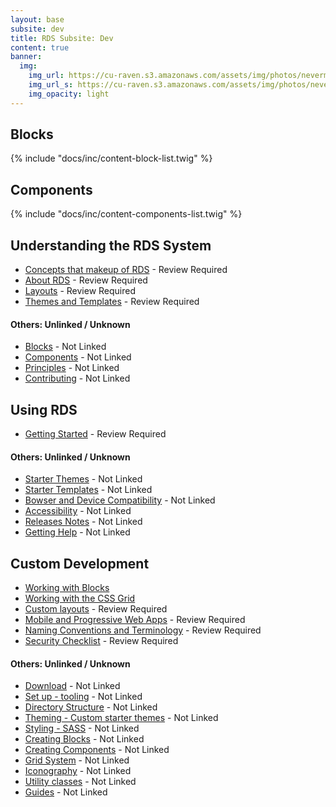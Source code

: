 ```yaml
---
layout: base
subsite: dev
title: RDS Subsite: Dev
content: true
banner:
  img:
    img_url: https://cu-raven.s3.amazonaws.com/assets/img/photos/nevermore.jpg
    img_url_s: https://cu-raven.s3.amazonaws.com/assets/img/photos/nevermore-s.jpg
    img_opacity: light
---
```


## Blocks

{% include "docs/inc/content-block-list.twig" %}

## Components

{% include "docs/inc/content-components-list.twig" %}

## Understanding the RDS System

- [Concepts that makeup of RDS](understanding-rds/concepts-makeup) - Review Required
- [About RDS](understanding-rds/about-rds) - Review Required
- [Layouts](understanding-rds/layouts/) - Review Required
- [Themes and Templates](understanding-rds/themes-templates/) - Review Required

#### Others: Unlinked / Unknown

- [Blocks](#) - Not Linked
- [Components](#) - Not Linked
- [Principles](#) - Not Linked
- [Contributing](#) - Not Linked

## Using RDS

- [Getting Started](using-rds/getting-started/) - Review Required

#### Others: Unlinked / Unknown

- [Starter Themes](using-rds/#) - Not Linked
- [Starter Templates](using-rds/#) - Not Linked
- [Bowser and Device Compatibility](using-rds/#) - Not Linked
- [Accessibility](using-rds/accessibility/) - Not Linked
- [Releases Notes](using-rds/#) - Not Linked
- [Getting Help](using-rds/#) - Not Linked

## Custom Development

- [Working with Blocks](custom-development/blocks)
- [Working with the CSS Grid](custom-development/grid)
- [Custom layouts](custom-development/layouts/) - Review Required
- [Mobile and Progressive Web Apps](custom-development/mobile/) - Review Required
- [Naming Conventions and Terminology](custom-development/naming/) - Review Required
- [Security Checklist](custom-development/security/) - Review Required


#### Others: Unlinked / Unknown

- [Download](custom-development/#) - Not Linked
- [Set up - tooling](custom-development/#) - Not Linked
- [Directory Structure](custom-development/#) - Not Linked
- [Theming - Custom starter themes](custom-development/#) - Not Linked
- [Styling - SASS](custom-development/#) - Not Linked
- [Creating Blocks](custom-development/#) - Not Linked
- [Creating Components](custom-development/#) - Not Linked
- [Grid System](custom-development/#) - Not Linked
- [Iconography](custom-development/#) - Not Linked
- [Utility classes](custom-development/#) - Not Linked
- [Guides](custom-development/#) - Not Linked
